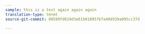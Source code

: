 ```yaml
---
sample: this is a test again again again
translation-type: tm+mt
source-git-commit: 08589fd619d3e61b018957bfa40d939a095cc37d

---
```


